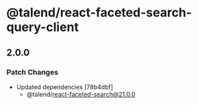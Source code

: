 # @talend/react-faceted-search-query-client

## 2.0.0

### Patch Changes

- Updated dependencies [78b4dbf]
  - @talend/react-faceted-search@21.0.0
